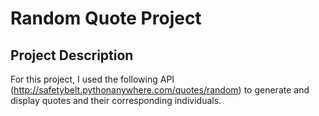# Random Quote Project

## Project Description
For this project, I used the following API (http://safetybelt.pythonanywhere.com/quotes/random) to generate and display quotes and their corresponding individuals.
